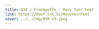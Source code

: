 ```yaml
---
title: 038 / Frankyeffe - Move Your Feet
link: https://doof.lnk.to/MoveYourFeet
cover: ../../img/038 v3.jpeg
---
```

